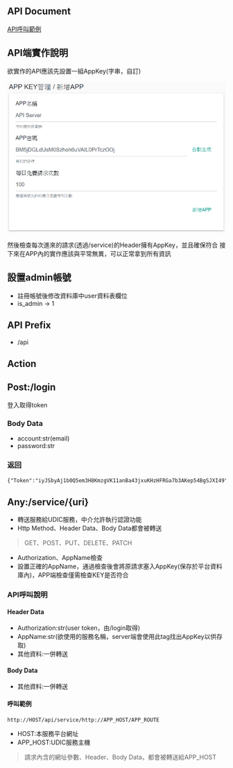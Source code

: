 ## API Document
[API呼叫範例](https://documenter.getpostman.com/view/981584/SWTG6bHK?version=latest)

## API端實作說明
欲實作的API應該先設置一組AppKey(字串，自訂)

<img src="https://github.com/p208p2002/forward-base-api-manager/blob/master/md_imgs/api_reg.png" alt="api_reg" width="550" srcset="">

然後檢查每次進來的請求(透過/service)的Header擁有AppKey，並且確保符合
接下來在APP內的實作應該與平常無異，可以正常拿到所有資訊

## 設置admin帳號
- 註冊帳號後修改資料庫中user資料表欄位
- is_admin -> 1

## API Prefix
- /api
## Action
## Post:/login
登入取得token
### Body Data
- account:str(email)
- password:str
### 返回
```
{"Token":"iyJSbyAj1b0Q5em3H8KmzgVK11anBa43jxuKHzHFRGa7b3AKep54BgSJXI49"}
```

## Any:/service/{uri}
- 轉送服務給UDIC服務，中介允許執行認證功能
- Http Method、Header Data、Body Data都會被轉送
> GET、POST、PUT、DELETE、PATCH
- Authorization、AppName檢查
- 設置正確的AppName，通過檢查後會將原請求塞入AppKey(保存於平台資料庫內)，APP端檢查僅需檢查KEY是否符合
### API呼叫說明
#### Header Data
- Authorization:str(user token，由/login取得)
- AppName:str(欲使用的服務名稱，server端會使用此tag找出AppKey以供存取)
- 其他資料:一併轉送

#### Body Data
- 其他資料:一併轉送

#### 呼叫範例
```
http://HOST/api/service/http://APP_HOST/APP_ROUTE
```
- HOST:本服務平台網址
- APP_HOST:UDIC服務主機
> 請求內含的網址參數、Header、Body Data，都會被轉送給APP_HOST